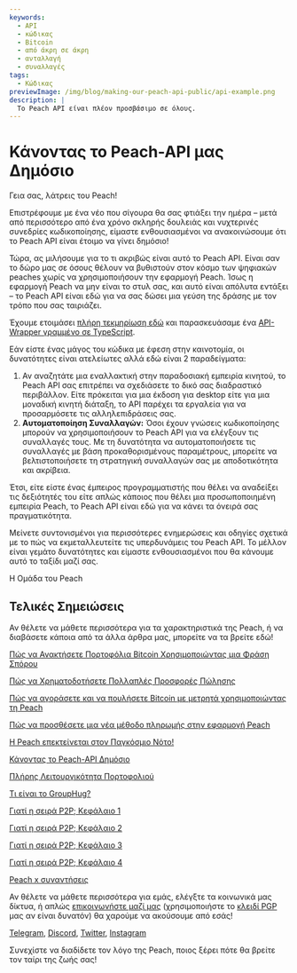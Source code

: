 ```yaml
---
keywords:
  - API
  - κώδικας
  - Bitcoin
  - από άκρη σε άκρη
  - ανταλλαγή
  - συναλλαγές
tags:
  - Κώδικας
previewImage: /img/blog/making-our-peach-api-public/api-example.png
description: |
  Το Peach API είναι πλέον προσβάσιμο σε όλους.
---
```


# Κάνοντας το Peach-API μας Δημόσιο

Γεια σας, λάτρεις του Peach!

Επιστρέφουμε με ένα νέο που σίγουρα θα σας φτιάξει την ημέρα – μετά από περισσότερο από ένα χρόνο σκληρής δουλειάς και νυχτερινές συνεδρίες κωδικοποίησης, είμαστε ενθουσιασμένοι να ανακοινώσουμε ότι το Peach API είναι έτοιμο να γίνει δημόσιο!

Τώρα, ας μιλήσουμε για το τι ακριβώς είναι αυτό το Peach API. Είναι σαν το δώρο μας σε όσους θέλουν να βυθιστούν στον κόσμο των ψηφιακών peaches χωρίς να χρησιμοποιήσουν την εφαρμογή Peach. Ίσως η εφαρμογή Peach να μην είναι το στυλ σας, και αυτό είναι απόλυτα εντάξει – το Peach API είναι εδώ για να σας δώσει μια γεύση της δράσης με τον τρόπο που σας ταιριάζει.

Έχουμε ετοιμάσει [πλήρη τεκμηρίωση εδώ](https://docs.peachbitcoin.com/#introduction) και παρασκευάσαμε ένα [API-Wrapper γραμμένο σε TypeScript](https://github.com/Peach2Peach/peach-api-ts).

Εάν είστε ένας μάγος του κώδικα με έφεση στην καινοτομία, οι δυνατότητες είναι ατελείωτες αλλά εδώ είναι 2 παραδείγματα:

1. Αν αναζητάτε μια εναλλακτική στην παραδοσιακή εμπειρία κινητού, το Peach API σας επιτρέπει να σχεδιάσετε το δικό σας διαδραστικό περιβάλλον. Είτε πρόκειται για μια έκδοση για desktop είτε για μια μοναδική κινητή διάταξη, το API παρέχει τα εργαλεία για να προσαρμόσετε τις αλληλεπιδράσεις σας.
2. **Αυτοματοποίηση Συναλλαγών:** Όσοι έχουν γνώσεις κωδικοποίησης μπορούν να χρησιμοποιήσουν το Peach API για να ελέγξουν τις συναλλαγές τους. Με τη δυνατότητα να αυτοματοποιήσετε τις συναλλαγές με βάση προκαθορισμένους παραμέτρους, μπορείτε να βελτιστοποιήσετε τη στρατηγική συναλλαγών σας με αποδοτικότητα και ακρίβεια.

Έτσι, είτε είστε ένας έμπειρος προγραμματιστής που θέλει να αναδείξει τις δεξιότητές του είτε απλώς κάποιος που θέλει μια προσωποποιημένη εμπειρία Peach, το Peach API είναι εδώ για να κάνει τα όνειρά σας πραγματικότητα.

Μείνετε συντονισμένοι για περισσότερες ενημερώσεις και οδηγίες σχετικά με το πώς να εκμεταλλευτείτε τις υπερδυνάμεις του Peach API. Το μέλλον είναι γεμάτο δυνατότητες και είμαστε ενθουσιασμένοι που θα κάνουμε αυτό το ταξίδι μαζί σας.

Η Ομάδα του Peach

## Τελικές Σημειώσεις

Αν θέλετε να μάθετε περισσότερα για τα χαρακτηριστικά της Peach, ή να διαβάσετε κάποια από τα άλλα άρθρα μας, μπορείτε να τα βρείτε εδώ!

[Πώς να Ανακτήσετε Πορτοφόλια Bitcoin Χρησιμοποιώντας μια Φράση Σπόρου](https://peachbitcoin.com/el/blog/how-to-restore-peach-wallet/)

[Πώς να Χρηματοδοτήσετε Πολλαπλές Προσφορές Πώλησης](https://peachbitcoin.com/el/blog/funding-multiple-sell-offers/)

[Πώς να αγοράσετε και να πουλήσετε Bitcoin με μετρητά χρησιμοποιώντας τη Peach](https://peachbitcoin.com/el/blog/how-to-buy-and-sell-bitcoin-with-cash-using-peach/)

[Πώς να προσθέσετε μια νέα μέθοδο πληρωμής στην εφαρμογή Peach](https://peachbitcoin.com/el/blog/how-to-add-a-payment-method/)

[Η Peach επεκτείνεται στον Παγκόσμιο Νότο!](https://peachbitcoin.com/el/blog/peach-expands-to-the-global-south/)

[Κάνοντας το Peach-API Δημόσιο](https://peachbitcoin.com/el/blog/making-our-peach-api-public/)

[Πλήρης Λειτουργικότητα Πορτοφολιού](https://peachbitcoin.com/el/blog/full-wallet-functionality/)

[Τι είναι το GroupHug?](https://peachbitcoin.com/el/blog/group-hug/)

[Γιατί η σειρά P2P; Κεφάλαιο 1](https://peachbitcoin.com/el/blog/why-p2p-chapter-1/)

[Γιατί η σειρά P2P; Κεφάλαιο 2](https://peachbitcoin.com/el/blog/why-p2p-chapter-2/)

[Γιατί η σειρά P2P; Κεφάλαιο 3](https://peachbitcoin.com/el/blog/why-p2p-chapter-3-circular-economies/)

[Γιατί η σειρά P2P; Κεφάλαιο 4](https://peachbitcoin.com/el/blog/why-p2p-chapter-4-chains-of-trust/)

[Peach x συναντήσεις](https://peachbitcoin.com/el/blog/peach-for-meetups/)

Αν θέλετε να μάθετε περισσότερα για εμάς, ελέγξτε τα κοινωνικά μας δίκτυα, ή απλώς [επικοινωνήστε μαζί μας](mailto:hello@peachbitcoin.com) (χρησιμοποιήστε το [κλειδί PGP](https://keys.openpgp.org/vks/v1/by-fingerprint/48339A19645E2E53488E0E5479E1B270FACD1BD2) μας αν είναι δυνατόν) θα χαρούμε να ακούσουμε από εσάς!

[Telegram](https://t.me/peachtopeach), [Discord](https://discord.gg/ypeHz3SW54), [Twitter](https://twitter.com/peachbitcoin), [Instagram](https://instagram.com/peachbitcoin)

Συνεχίστε να διαδίδετε τον λόγο της Peach, ποιος ξέρει πότε θα βρείτε τον ταίρι της ζωής σας!
